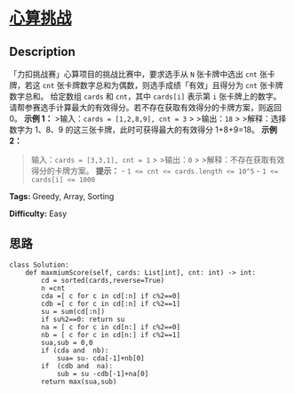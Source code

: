 # [心算挑战][title]

## Description

「力扣挑战赛」心算项目的挑战比赛中，要求选手从 `N` 张卡牌中选出 `cnt` 张卡牌，若这 `cnt` 张卡牌数字总和为偶数，则选手成绩「有效」且得分为
`cnt` 张卡牌数字总和。 给定数组 `cards` 和 `cnt`，其中 `cards[i]` 表示第 `i` 张卡牌上的数字。
请帮参赛选手计算最大的有效得分。若不存在获取有效得分的卡牌方案，则返回 0。 **示例 1：** >输入：`cards = [1,2,8,9], cnt =
3` > >输出：`18` > >解释：选择数字为 1、8、9 的这三张卡牌，此时可获得最大的有效得分 1+8+9=18。 **示例 2：**
>输入：`cards = [3,3,1], cnt = 1` > >输出：`0` > >解释：不存在获取有效得分的卡牌方案。 **提示：** \- `1
<= cnt <= cards.length <= 10^5` \- `1 <= cards[i] <= 1000`


**Tags:** Greedy, Array, Sorting

**Difficulty:** Easy

## 思路

``` python3
class Solution:
    def maxmiumScore(self, cards: List[int], cnt: int) -> int:
        cd = sorted(cards,reverse=True)
        n =cnt
        cda =[ c for c in cd[:n] if c%2==0]
        cdb =[ c for c in cd[:n] if c%2==1]
        su = sum(cd[:n])
        if su%2==0: return su
        na = [ c for c in cd[n:] if c%2==0]
        nb = [ c for c in cd[n:] if c%2==1]
        sua,sub = 0,0
        if (cda and  nb):
            sua= su- cda[-1]+nb[0]
        if  (cdb and  na):
            sub = su -cdb[-1]+na[0]
        return max(sua,sub)

```

[title]: https://leetcode-cn.com/problems/uOAnQW
